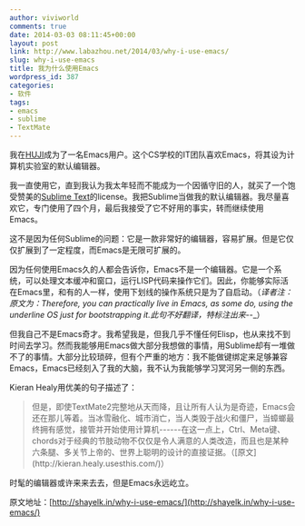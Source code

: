 ```yaml
---
author: viviworld
comments: true
date: 2014-03-03 08:11:45+00:00
layout: post
link: http://www.labazhou.net/2014/03/why-i-use-emacs/
slug: why-i-use-emacs
title: 我为什么使用Emacs
wordpress_id: 387
categories:
- 软件
tags:
- emacs
- sublime
- TextMate
---
```


我在[HUJI](http://www.cs.huji.ac.il/)成为了一名Emacs用户。这个CS学校的IT团队喜欢Emacs，将其设为计算机实验室的默认编辑器。

我一直使用它，直到我认为我太年轻而不能成为一个因循守旧的人，就买了一个饱受赞美的[Sublime Text](http://www.sublimetext.com/)的license。我把Sublime当做我的默认编辑器。我尽量喜欢它，专门使用了四个月，最后我接受了它不好用的事实，转而继续使用Emacs。

这不是因为任何Sublime的问题：它是一款非常好的编辑器，容易扩展。但是它仅仅扩展到了一定程度，而Emacs是无限可扩展的。

因为任何使用Emacs久的人都会告诉你，Emacs不是一个编辑器。它是一个系统，可以处理文本缓冲和窗口，运行LISP代码来操作它们。因此，你能够实际活在Emacs里，和有的人一样，使用下划线的操作系统只是为了自启动。（_译者注：原文为：Therefore, you can practically live in Emacs, as some do, using the underline OS just for bootstrapping it.此句不好翻译，特标注出来-_-_）

但我自己不是Emacs奇才。我希望我是，但我几乎不懂任何Elisp，也从来找不到时间去学习。然而我能够用Emacs做大部分我想做的事情，用Sublime却有一堆做不了的事情。大部分比较琐碎，但有个严重的地方：我不能做键绑定来足够兼容Emacs，Emacs已经刻入了我的大脑，我不认为我能够学习冥河另一侧的东西。

Kieran Healy用优美的句子描述了：


<blockquote>但是，即使TextMate2完整地从天而降，且让所有人认为是奇迹，Emacs会还在那儿等着。当冰雪融化、城市消亡，当人类毁于战火和僵尸，当蟑螂最终拥有感觉，接管并开始使用计算机------在这一点上，Ctrl、Meta键、chords对于经典的节肢动物不仅仅是令人满意的人类改造，而且也是某种六条腿、多关节上帝的、世界上聪明的设计的直接证据。（[原文](http://kieran.healy.usesthis.com/)）</blockquote>


时髦的编辑器或许来来去去，但是Emacs永远屹立。

原文地址：[http://shayelk.in/why-i-use-emacs/](http://shayelk.in/why-i-use-emacs/)
